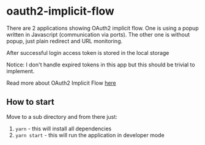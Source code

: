 # oauth2-implicit-flow


There are 2 applications showing OAuth2 implicit flow. One is using a popup written in Javascript (communication via ports). The other one is without popup, just plain redirect and URL monitoring.

After successful login access token is stored in the local storage

Notice: I don't handle expired tokens in this app but this should be trivial to implement.

Read more about OAuth2 Implicit Flow [here](https://tools.ietf.org/html/rfc6749#section-4.2)


## How to start

Move to a sub directory and from there just:

1. `yarn` - this will install all dependencies
2. `yarn start` - this will run the application in developer mode
